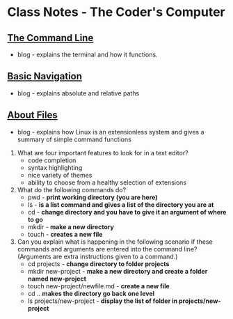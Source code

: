 # Class Notes - The Coder's Computer

## [The Command Line](https://ryanstutorials.net/linuxtutorial/commandline.php)

* blog - explains the terminal and how it functions. 

## [Basic Navigation](https://ryanstutorials.net/linuxtutorial/navigation.php)

* blog - explains absolute and relative paths

## [About Files](https://ryanstutorials.net/linuxtutorial/aboutfiles.php)

* blog - explains how Linux is an extensionless system and gives a summary of simple command functions

1. What are four important features to look for in a text editor?
     * code completion 
     * syntax highlighting
     * nice variety of themes
     * ability to choose from a healthy selection of extensions
2. What do the following commands do?
     * pwd - **print working directory (you are here)**
     * ls - **is a list command and gives a list of the directory you are at**
     * cd - **change directory and you have to give it an argument of where to go**
     * mkdir - **make a new directory**
     * touch - **creates a new file**
3. Can you explain what is happening in the following scenario if these commands and arguments are entered into the command line? (Arguments are extra instructions given to a command.)
     * cd projects - **change directory to folder projects**
     * mkdir new-project  - **make a new directory and create a folder named new-project**
     * touch new-project/newfile.md - **create a new file**
     * cd .. **makes the directory go back one level**
     * ls projects/new-project - **display the list of folder in projects/new-project**
